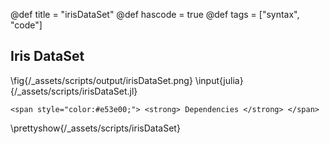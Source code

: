 @def title = "irisDataSet"
@def hascode = true
@def tags = ["syntax", "code"]
## Iris DataSet
\fig{/_assets/scripts/output/irisDataSet.png}
\input{julia}{/_assets/scripts/irisDataSet.jl}
~~~
<span style="color:#e53e00;"> <strong> Dependencies </strong> </span>
~~~
\prettyshow{/_assets/scripts/irisDataSet}
